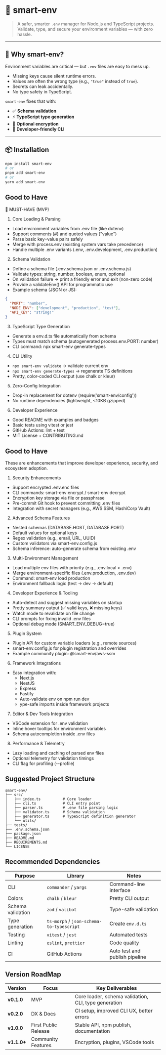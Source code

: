# 🧩 smart-env

> A safer, smarter `.env` manager for Node.js and TypeScript projects.  
> Validate, type, and secure your environment variables — with zero hassle.

---

## 🚀 Why smart-env?

Environment variables are critical — but `.env` files are easy to mess up.

- Missing keys cause silent runtime errors.  
- Values are often the wrong type (e.g., `"true"` instead of `true`).  
- Secrets can leak accidentally.  
- No type safety in TypeScript.

`smart-env` fixes that with:
- ✅ **Schema validation**
- ⚡ **TypeScript type generation**
- 🔐 **Optional encryption**
- 🧠 **Developer-friendly CLI**

---

## 📦 Installation

```bash
npm install smart-env
# or
pnpm add smart-env
# or
yarn add smart-env
```

## Good to Have

🧱 MUST-HAVE (MVP)
1. Core Loading & Parsing
* Load environment variables from .env file (like dotenv)
* Support comments (#) and quoted values ("value")
* Parse basic key=value pairs safely
* Merge with process.env (existing system vars take precedence)
* Handle multiple .env variants (.env, .env.development, .env.production)

2. Schema Validation
* Define a schema file (.env.schema.json or .env.schema.js)
* Validate types: string, number, boolean, enum, optional
* On validation failure → print a friendly error and exit (non-zero code)
* Provide a validateEnv() API for programmatic use
* Example schema (JSON or JS):
```json
{
  "PORT": "number",
  "NODE_ENV": ["development", "production", "test"],
  "API_KEY": "string!"
}
```
3. TypeScript Type Generation
 * Generate a env.d.ts file automatically from schema
 * Types must match schema (autogenerated process.env.PORT: number)
 * CLI command: npx smart-env generate-types
4. CLI Utility
* `npx smart-env validate` → validate current env
* `npx smart-env generate-types` → regenerate TS definitions
* Pretty, color-coded CLI output (use chalk or kleur)
5. Zero-Config Integration
* Drop-in replacement for dotenv (require('smart-env/config'))
* No runtime dependencies (lightweight, <10KB gzipped)
6. Developer Experience
* Good README with examples and badges
* Basic tests using vitest or jest
* GitHub Actions: lint + test
* MIT License + CONTRIBUTING.md

## Good to Have
These are enhancements that improve developer experience, security, and ecosystem adoption.

1. Security Enhancements
* Support encrypted .env.enc files
* CLI commands: smart-env encrypt / smart-env decrypt
* Encryption key storage via file or passphrase
* Pre-commit Git hook to prevent committing .env files
* Integration with secret managers (e.g., AWS SSM, HashiCorp Vault)
2. Advanced Schema Features
* Nested schemas (DATABASE.HOST, DATABASE.PORT)
* Default values for optional keys
* Regex validation (e.g., email, URL, UUID)
* Custom validators via smart-env.config.js
* Schema inference: auto-generate schema from existing .env
3. Multi-Environment Management
* Load multiple env files with priority (e.g., .env.local > .env)
* Merge environment-specific files (.env.production, .env.dev)
* Command: smart-env load production
* Environment fallback logic (test → dev → default)
4. Developer Experience & Tooling
* Auto-detect and suggest missing variables on startup
* Pretty summary output (✅ valid keys, ❌ missing keys)
* Watch mode to revalidate on file change
* CLI prompts for fixing invalid .env files
* Optional debug mode (SMART_ENV_DEBUG=true)
5. Plugin System
* Plugin API for custom variable loaders (e.g., remote sources)
* smart-env.config.js for plugin registration and overrides
* Example community plugin: @smart-env/aws-ssm
6. Framework Integrations
* Easy integration with:
  * Next.js
  * NestJS
  * Express
  * Fastify
  * Auto-validate env on npm run dev
  * ype-safe imports inside framework projects
7. Editor & Dev Tools Integration
* VSCode extension for .env validation
* Inline hover tooltips for environment variables
* Schema autocompletion inside .env files
8. Performance & Telemetry
* Lazy loading and caching of parsed env files
* Optional telemetry for validation timings
* CLI flag for profiling (--profile)

## Suggested Project Structure
```
smart-env/
├── src/
│   ├── index.ts          # Core loader
│   ├── cli.ts            # CLI entry point
│   ├── parser.ts         # .env file parsing logic
│   ├── validator.ts      # Schema validation
│   ├── generator.ts      # TypeScript definition generator
│   └── utils/
├── tests/
├── .env.schema.json
├── package.json
├── README.md
├── REQUIREMENTS.md
└── LICENSE
```

## Recommended Dependencies

| Purpose           | Library                                  | Notes                          |
| ----------------- | ---------------------------------------- | ------------------------------ |
| CLI               | `commander` / `yargs`                    | Command-line interface         |
| Colors            | `chalk` / `kleur`                        | Pretty CLI output              |
| Schema validation | `zod` / `valibot`                        | Type-safe validation           |
| Type generation   | `ts-morph` / `json-schema-to-typescript` | Create `env.d.ts`              |
| Testing           | `vitest` / `jest`                        | Automated tests                |
| Linting           | `eslint`, `prettier`                     | Code quality                   |
| CI                | GitHub Actions                           | Auto test and publish pipeline |

## Version RoadMap

| Version     | Focus                | Key Deliverables                                     |
| ----------- | -------------------- | ---------------------------------------------------- |
| **v0.1.0**  | MVP                  | Core loader, schema validation, CLI, type generation |
| **v0.2.0**  | DX & Docs            | CI setup, improved CLI UX, better errors             |
| **v1.0.0**  | First Public Release | Stable API, npm publish, documentation               |
| **v1.1.0+** | Community Features   | Encryption, plugins, VSCode tools                    |





